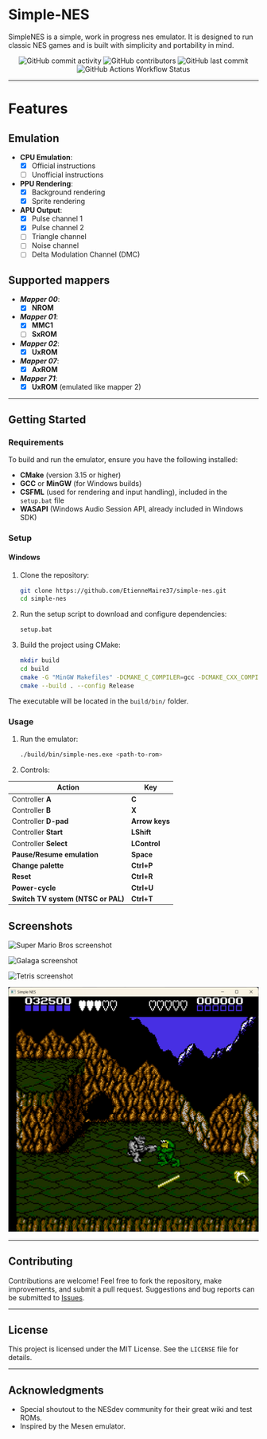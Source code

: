 # Simple-NES

SimpleNES is a simple, work in progress nes emulator. It is designed to run classic NES games and is built with simplicity and portability in mind.

<p align="center">
<img alt="GitHub commit activity" src="https://img.shields.io/github/commit-activity/m/EtienneMaire37/simple-nes">
<img alt="GitHub contributors" src="https://img.shields.io/github/contributors/EtienneMaire37/simple-nes">
<img alt="GitHub last commit" src="https://img.shields.io/github/last-commit/EtienneMaire37/simple-nes">
<img alt="GitHub Actions Workflow Status" src="https://img.shields.io/github/actions/workflow/status/EtienneMaire37/simple-nes/cmake-single-platform.yml">
</p>

---

# Features

## Emulation
- **CPU Emulation**: 
   - [x] Official instructions
   - [ ] Unofficial instructions
- **PPU Rendering**: 
   - [x] Background rendering
   - [x] Sprite rendering
- **APU Output**: 
   - [x] Pulse channel 1
   - [x] Pulse channel 2
   - [ ] Triangle channel
   - [ ] Noise channel
   - [ ] Delta Modulation Channel (DMC)

## Supported mappers
- ***Mapper 00***:
   - [x] **NROM**
- ***Mapper 01***:
   - [x] **MMC1**
   - [ ] **SxROM**
- ***Mapper 02***: 
   - [x] **UxROM**
- ***Mapper 07***: 
   - [x] **AxROM**
- ***Mapper 71***: 
   - [x] **UxROM** (emulated like mapper 2)

---

## Getting Started

### Requirements
To build and run the emulator, ensure you have the following installed:

- **CMake** (version 3.15 or higher)
- **GCC** or **MinGW** (for Windows builds)
- **CSFML** (used for rendering and input handling), included in the `setup.bat` file
- **WASAPI** (Windows Audio Session API, already included in Windows SDK)

### Setup

#### Windows
1. Clone the repository:
   ```bash
   git clone https://github.com/EtienneMaire37/simple-nes.git
   cd simple-nes
   ```

2. Run the setup script to download and configure dependencies:
   ```bash
   setup.bat
   ```

3. Build the project using CMake:
   ```bash
   mkdir build
   cd build
   cmake -G "MinGW Makefiles" -DCMAKE_C_COMPILER=gcc -DCMAKE_CXX_COMPILER=g++ ..
   cmake --build . --config Release
   ```



The executable will be located in the `build/bin/` folder.

### Usage
1. Run the emulator:
   ```bash
   ./build/bin/simple-nes.exe <path-to-rom>
   ```
2. Controls:

| Action | Key |
|--------|-----------|
| Controller **A** | **C** |
| Controller **B** | **X** |
| Controller **D-pad** | **Arrow keys** |
| Controller **Start** | **LShift** |
| Controller **Select** | **LControl** |
| **Pause/Resume emulation** | **Space** |
| **Change palette** | **Ctrl+P** |
| **Reset** | **Ctrl+R** |
| **Power-cycle** | **Ctrl+U** |
| **Switch TV system (NTSC or PAL)** | **Ctrl+T** |

## Screenshots

![Super Mario Bros screenshot](./screenshots/smb1.png)

![Galaga screenshot](./screenshots/galaga.png)

![Tetris screenshot](./screenshots/tetris.png)

![Battletoads screenshot](./screenshots/battletoads.png)

---

## Contributing
Contributions are welcome! Feel free to fork the repository, make improvements, and submit a pull request. Suggestions and bug reports can be submitted to [Issues](https://github.com/EtienneMaire37/simple-nes/issues).

---

## License
This project is licensed under the MIT License. See the `LICENSE` file for details.

---

## Acknowledgments
- Special shoutout to the NESdev community for their great wiki and test ROMs.
- Inspired by the Mesen emulator.
